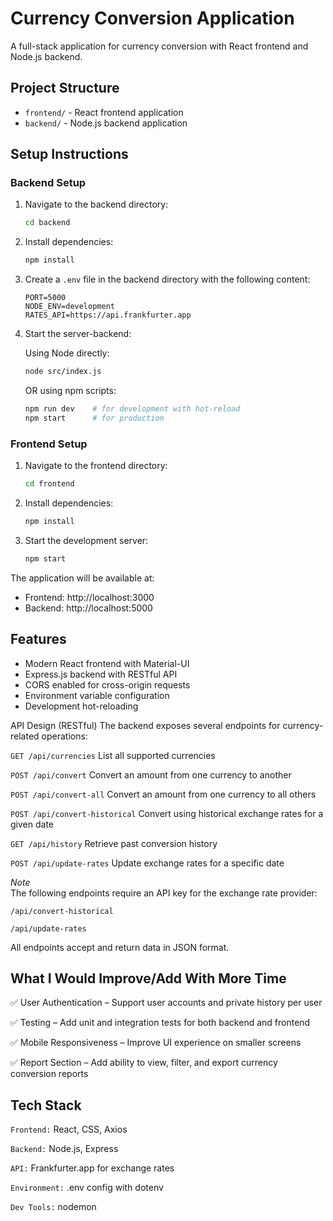 
# Currency Conversion Application

A full-stack application for currency conversion 
with React frontend and Node.js backend.

## Project Structure


- `frontend/` - React frontend application
- `backend/` - Node.js backend application

## Setup Instructions

### Backend Setup

1. Navigate to the backend directory:
   ```bash
   cd backend
   ```

2. Install dependencies:
   ```bash
   npm install
   ```

3. Create a `.env` file in the backend directory with the following content:
   ```
   PORT=5000
   NODE_ENV=development
   RATES_API=https://api.frankfurter.app
   ```

4. Start the server-backend:

   Using Node directly:
   ```bash
   node src/index.js
   ```

   OR using npm scripts:
   ```bash
   npm run dev    # for development with hot-reload
   npm start      # for production
   ```

### Frontend Setup

1. Navigate to the frontend directory:
   ```bash
   cd frontend
   ```

2. Install dependencies:
   ```bash
   npm install
   ```

3. Start the development server:
   ```bash
   npm start
   ```

The application will be available at:
- Frontend: http://localhost:3000
- Backend: http://localhost:5000

## Features
- Modern React frontend with Material-UI
- Express.js backend with RESTful API
- CORS enabled for cross-origin requests
- Environment variable configuration
- Development hot-reloading 

API Design (RESTful)
The backend exposes several endpoints for currency-related operations:

```GET /api/currencies``` List all supported currencies

```POST /api/convert``` Convert an amount from one currency to another

```POST /api/convert-all``` Convert an amount from one currency to all others

```POST /api/convert-historical``` Convert using historical exchange rates for a given date

```GET /api/history``` Retrieve past conversion history

```POST /api/update-rates``` Update exchange rates for a specific date

*Note*  
The following endpoints require an API key for the exchange rate provider:

```/api/convert-historical```

```/api/update-rates```

All endpoints accept and return data in JSON format.


## What I Would Improve/Add With More Time
✅ User Authentication – Support user accounts and private history per user

✅ Testing – Add unit and integration tests for both backend and frontend

✅ Mobile Responsiveness – Improve UI experience on smaller screens

✅ Report Section – Add ability to view, filter, and export currency conversion reports

## Tech Stack
``Frontend:`` React, CSS, Axios

``Backend:`` Node.js, Express

``API:`` Frankfurter.app for exchange rates

``Environment:`` .env config with dotenv

``Dev Tools:`` nodemon